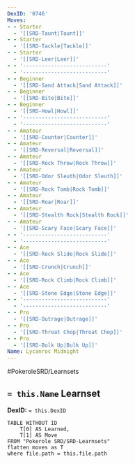 ```yaml
---
DexID: '0746'
Moves:
- - Starter
  - '[[SRD-Taunt|Taunt]]'
- - Starter
  - '[[SRD-Tackle|Tackle]]'
- - Starter
  - '[[SRD-Leer|Leer]]'
- - '---------------------------'
  - '---------------------------'
- - Beginner
  - '[[SRD-Sand Attack|Sand Attack]]'
- - Beginner
  - '[[SRD-Bite|Bite]]'
- - Beginner
  - '[[SRD-Howl|Howl]]'
- - '---------------------------'
  - '---------------------------'
- - Amateur
  - '[[SRD-Counter|Counter]]'
- - Amateur
  - '[[SRD-Reversal|Reversal]]'
- - Amateur
  - '[[SRD-Rock Throw|Rock Throw]]'
- - Amateur
  - '[[SRD-Odor Sleuth|Odor Sleuth]]'
- - Amateur
  - '[[SRD-Rock Tomb|Rock Tomb]]'
- - Amateur
  - '[[SRD-Roar|Roar]]'
- - Amateur
  - '[[SRD-Stealth Rock|Stealth Rock]]'
- - Amateur
  - '[[SRD-Scary Face|Scary Face]]'
- - '---------------------------'
  - '---------------------------'
- - Ace
  - '[[SRD-Rock Slide|Rock Slide]]'
- - Ace
  - '[[SRD-Crunch|Crunch]]'
- - Ace
  - '[[SRD-Rock Climb|Rock Climb]]'
- - Ace
  - '[[SRD-Stone Edge|Stone Edge]]'
- - '---------------------------'
  - '---------------------------'
- - Pro
  - '[[SRD-Outrage|Outrage]]'
- - Pro
  - '[[SRD-Throat Chop|Throat Chop]]'
- - Pro
  - '[[SRD-Bulk Up|Bulk Up]]'
Name: Lycanroc Midnight
---
```


#PokeroleSRD/Learnsets

## `= this.Name` Learnset

**DexID:** `= this.DexID`

```dataview
TABLE WITHOUT ID
    T[0] AS Learned,
    T[1] AS Move
FROM "Pokerole SRD/SRD-Learnsets"
flatten moves as T
where file.path = this.file.path
```
